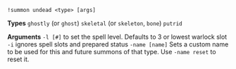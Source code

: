 `!summon undead <type> [args]` 
 
**Types**
`ghostly` (or `ghost`)
`skeletal` (or `skeleton`, `bone`)
`putrid`
 
**Arguments**
`-l [#]` to set the spell level. Defaults to 3 or lowest warlock slot
`-i` ignores spell slots and prepared status
`-name [name]` Sets a custom name to be used for this and future summons of that type. Use `-name reset` to reset it.